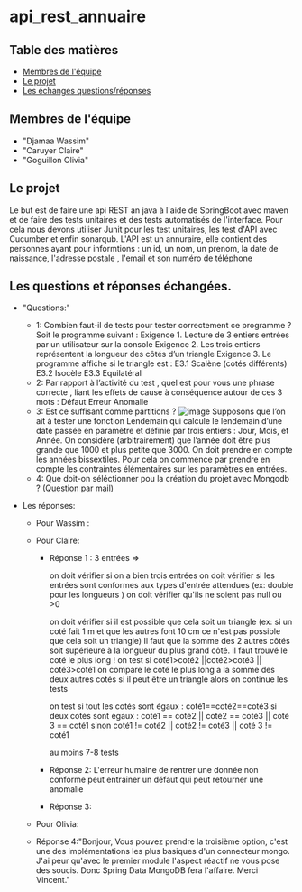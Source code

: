 # api_rest_annuaire

##  Table des matières

- [Membres de l'équipe](#teamMembers)
- [Le projet](#project)
- [Les échanges questions/réponses](#poll/res)


## <a name="teamMembers"> Membres de l'équipe

- "Djamaa Wassim"
- "Caruyer Claire"
- "Goguillon Olivia"

##  <a name="project"> Le projet
  
  Le but est de faire une api REST an java à l'aide de SpringBoot avec maven et de faire des tests unitaires et des tests automatisés de l'interface.
  Pour cela nous devons utiliser Junit pour les test unitaires, les test d'API avec Cucumber et enfin sonarqub.
  L'API est un annuraire, elle contient des personnes ayant pour informtions : un id, un nom, un prenom, la date de naissance, l'adresse postale , l'email et son numéro de téléphone
  
  
 ##  <a name="poll/res"> Les questions et réponses échangées.
  
  * "Questions:"
    * 1: Combien faut-il de tests pour tester correctement ce programme ? 
        Soit le programme suivant :
        Exigence 1. Lecture de 3 entiers entrées par un utilisateur sur la console
        Exigence 2. Les trois entiers représentent la longueur des côtés d’un triangle
        Exigence 3. Le programme affiche si le triangle est : 
        E3.1 Scalène  (cotés différents)
        E3.2 Isocèle
        E3.3 Equilatéral
    * 2: Par rapport à l’activité du test , quel est pour vous une phrase correcte , liant les effets de cause à conséquence autour de ces 3 mots : 
        Défaut
        Erreur
        Anomalie
    * 3: Est ce suffisant comme partitions ? 
      ![image](https://user-images.githubusercontent.com/48274610/118645082-c7f0c580-b7de-11eb-91c2-c11858e24862.png)
        Supposons que l’on ait à tester une fonction Lendemain qui calcule le lendemain d’une date passée en paramètre et définie par trois entiers : Jour, Mois, et Année. 
      On considère (arbitrairement) que l’année doit être plus grande que 1000 et plus petite que 3000. On doit prendre en compte les années bissextiles. 
      Pour cela on commence par prendre en compte les contraintes élémentaires sur les paramètres en entrées. 
    * 4: Que doit-on séléctionner pou la création du projet avec Mongodb ? (Question par mail)

* Les réponses:
  * Pour Wassim :
  
  * Pour Claire:
    * Réponse 1 :
      3 entrées => 

        on doit vérifier si on a bien trois entrées
        on doit vérifier si les entrées sont conformes aux types d'entrée attendues (ex: double pour les longueurs )
        on doit vérifier qu'ils ne soient pas null ou >0 

        on doit vérifier si il est possible que cela soit un triangle 
        (ex: si un coté fait 1 m et que les autres font 10 cm ce n'est pas possible que cela soit un triangle)
         Il faut que la somme des 2 autres côtés soit supérieure à la longueur du plus grand côté.
        il faut trouvé le coté le plus long ! 
            on test si coté1>coté2 ||coté2>coté3 || coté3>coté1 
            on compare le coté le plus long a la somme des deux autres cotés 
            si il peut être un triangle alors on continue les tests

        on test si tout les cotés sont égaux :
        coté1==coté2==coté3
        si deux cotés sont égaux :
        coté1 == coté2 || coté2 == coté3 || coté 3 == coté1
        sinon
        coté1 != coté2 || coté2 != coté3 || coté 3 != coté1

        au moins 7-8 tests
  
    * Réponse 2: L'erreur humaine de rentrer une donnée non conforme peut entraîner un défaut  qui peut retourner une anomalie
    * Réponse 3:
  
  * Pour Olivia:
  * Réponse 4:"Bonjour,
               Vous pouvez prendre la troisième option, c'est une des implémentations les plus basiques d'un connecteur mongo.
               J'ai peur qu'avec le premier module l'aspect réactif ne vous pose des soucis.
               Donc Spring Data MongoDB fera l'affaire.
               Merci
               Vincent."
  
  
